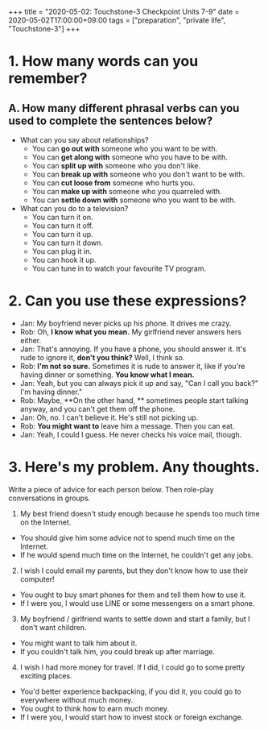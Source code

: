 +++
title =  "2020-05-02: Touchstone-3 Checkpoint Units 7-9"
date = 2020-05-02T17:00:00+09:00
tags = ["preparation", "private life", "Touchstone-3"]
+++

# 1. How many words can you remember?

## A. How many different phrasal verbs can you used to complete the sentences below?

* What can you say about relationships?
  - You can **go out with** someone who you want to be with.
  - You can **get along with** someone who you have to be with.
  - You can **split up with** someone who you don't like.
  - You can **break up with** someone who you don't want to be with.
  - You can **cut loose from** someone who hurts you.
  - You can **make up with** someone who you quarreled with.
  - You can **settle down with** someone who you want to be with.
* What can you do to a television?
  - You can turn it on.
  - You can turn it off.
  - You can turn it up.
  - You can turn it down.
  - You can plug it in.
  - You can hook it up.
  - You can tune in to watch your favourite TV program.

# 2. Can you use these expressions?

* Jan: My boyfriend never picks up his phone. It drives me crazy.
* Rob: Oh, **I know what you mean.** My girlfriend never answers hers either.
* Jan: That's annoying. If you have a phone, you should answer it.
It's rude to ignore it, **don't you think?** Well, I think so.
* Rob: **I'm not so sure.** Sometimes it is rude to answer it, like if you're having dinner or something. **You know what I mean.**
* Jan: Yeah, but you can always pick it up and say, "Can I call you back?" I'm having dinner."
* Rob: Maybe, **On the other hand, ** sometimes people start talking anyway, and you can't get them off the phone.
* Jan: Oh, no. I can't believe it. He's still not picking up.
* Rob: **You might want to** leave him a message. Then you can eat.
* Jan: Yeah, I could I guess. He never checks his voice mail, though.

# 3. Here's my problem. Any thoughts.

Write a piece of advice for each person below. Then role-play conversations in groups.

1. My best friend doesn't study enough because he spends too much time on the Internet.
  - You should give him some advice not to spend much time on the Internet.
  - If he would spend much time on the Internet, he couldn't get any jobs.
2. I wish I could email my parents, but they don't know how to use their computer!
  - You ought to buy smart phones for them and tell them how to use it.
  - If I were you, I would use LINE or some messengers on a smart phone.
3. My boyfriend / girlfriend wants to settle down and start a family, but I don't want children.
  - You might want to talk him about it.
  - If you couldn't talk him, you could break up after marriage.
4. I wish I had more money for travel. If I did, I could go to some pretty exciting places.
  - You'd better experience backpacking, if you did it, you could go to everywhere without much money.
  - You ought to think how to earn much money.
  - If I were you, I would start how to invest stock or foreign exchange.

